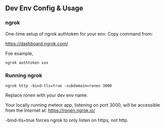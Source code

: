 ## Dev Env Config & Usage

### ngrok

One-time setup of ngrok authtoken for your env. Copy command from:

https://dashboard.ngrok.com/

Foe example,

```
ngrok authtoken xxx
```

### Running ngrok

```
ngrok http -bind-tls=true -subdomain=ronen 3000
```

Replace ronen with your dev env name.

Your locally running meteor app, listening on port 3000, will be accessible from the Internet at: https://ronen.ngrok.io/

-bind-tls=true forces ngrok to only listen on https, not http.
